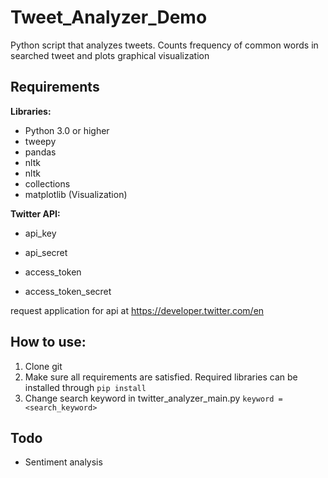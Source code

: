 # Tweet_Analyzer_Demo
Python script that analyzes tweets. Counts frequency of common words in searched tweet and plots graphical visualization

## Requirements
**Libraries:**  
- Python 3.0 or higher
- tweepy
- pandas
- nltk 
- nltk
- collections
- matplotlib (Visualization)

**Twitter API:**  
- api_key
- api_secret

- access_token
- access_token_secret

request application for api at https://developer.twitter.com/en

## How to use:
 1. Clone git
 2. Make sure all requirements are satisfied. Required libraries can be installed through ` pip install ` 
 3. Change search keyword in twitter_analyzer_main.py 
`keyword = <search_keyword>` 



## Todo
- Sentiment analysis

